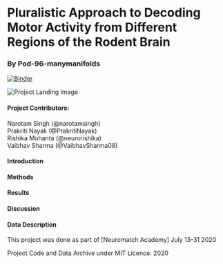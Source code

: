# Pluralistic Approach to Decoding Motor Activity from Different Regions of the Rodent Brain
### By Pod-96-manymanifolds
[![Binder](https://mybinder.org/badge_logo.svg)](https://mybinder.org/v2/gh/neurorishika/pod-96-manymanifolds/master)

![Project Landing Image](https://github.com/neurorishika/pod-96-manymanifolds/blob/master/pod-96-manimanifolds.png?raw=true)

#### Project Contributors:
Narotam Singh (@narotamsingh)  
Prakriti Nayak (@PrakritiNayak)  
Rishika Mohanta (@neurorishika)  
Vaibhav Sharma (@VaibhavSharma08)  

#### Introduction

#### Methods

#### Results

#### Discussion

#### Data Description


This project was done as part of [Neuromatch Academy] July 13-31 2020

Project Code and Data Archive under MIT Licence. 2020
